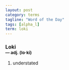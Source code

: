 ```yaml
---
layout: post
category: terms
tagline: "Word of the Day"
tags: [alpha_l]
term: loki
---
```


<h3>Loki<br/> <small>&mdash; adj. (lo<span>&middot;</span>ki)</small></h3>
<p><ol>
<li>understated</li>
</ol></p>
